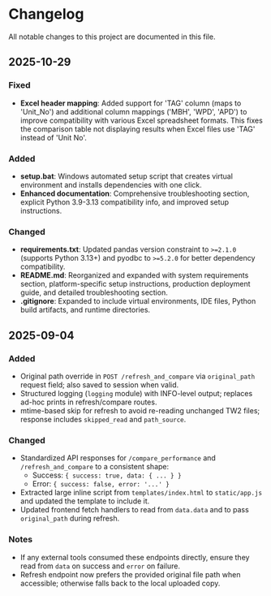 # Changelog

All notable changes to this project are documented in this file.

## 2025-10-29

### Fixed
- **Excel header mapping**: Added support for 'TAG' column (maps to 'Unit_No') and additional column mappings ('MBH', 'WPD', 'APD') to improve compatibility with various Excel spreadsheet formats. This fixes the comparison table not displaying results when Excel files use 'TAG' instead of 'Unit No'.

### Added
- **setup.bat**: Windows automated setup script that creates virtual environment and installs dependencies with one click.
- **Enhanced documentation**: Comprehensive troubleshooting section, explicit Python 3.9-3.13 compatibility info, and improved setup instructions.

### Changed
- **requirements.txt**: Updated pandas version constraint to `>=2.1.0` (supports Python 3.13+) and pyodbc to `>=5.2.0` for better dependency compatibility.
- **README.md**: Reorganized and expanded with system requirements section, platform-specific setup instructions, production deployment guide, and detailed troubleshooting section.
- **.gitignore**: Expanded to include virtual environments, IDE files, Python build artifacts, and runtime directories.

## 2025-09-04

### Added
- Original path override in `POST /refresh_and_compare` via `original_path` request field; also saved to session when valid.
- Structured logging (`logging` module) with INFO-level output; replaces ad-hoc prints in refresh/compare routes.
- mtime-based skip for refresh to avoid re-reading unchanged TW2 files; response includes `skipped_read` and `path_source`.

### Changed
- Standardized API responses for `/compare_performance` and `/refresh_and_compare` to a consistent shape:
  - Success: `{ success: true, data: { ... } }`
  - Error: `{ success: false, error: '...' }`
- Extracted large inline script from `templates/index.html` to `static/app.js` and updated the template to include it.
- Updated frontend fetch handlers to read from `data.data` and to pass `original_path` during refresh.

### Notes
- If any external tools consumed these endpoints directly, ensure they read from `data` on success and `error` on failure.
- Refresh endpoint now prefers the provided original file path when accessible; otherwise falls back to the local uploaded copy.
